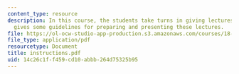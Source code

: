 ```yaml
---
content_type: resource
description: In this course, the students take turns in giving lectures. This handout
  gives some guidelines for preparing and presenting these lectures.
file: https://ol-ocw-studio-app-production.s3.amazonaws.com/courses/18-994-seminar-in-geometry-fall-2004/14c26c1ff459cd10abbb264d75325b95_instructions.pdf
file_type: application/pdf
resourcetype: Document
title: instructions.pdf
uid: 14c26c1f-f459-cd10-abbb-264d75325b95
---
```


